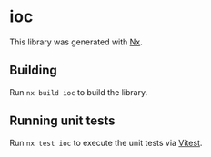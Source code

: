# ioc

This library was generated with [Nx](https://nx.dev).

## Building

Run `nx build ioc` to build the library.

## Running unit tests

Run `nx test ioc` to execute the unit tests via [Vitest](https://vitest.dev/).
